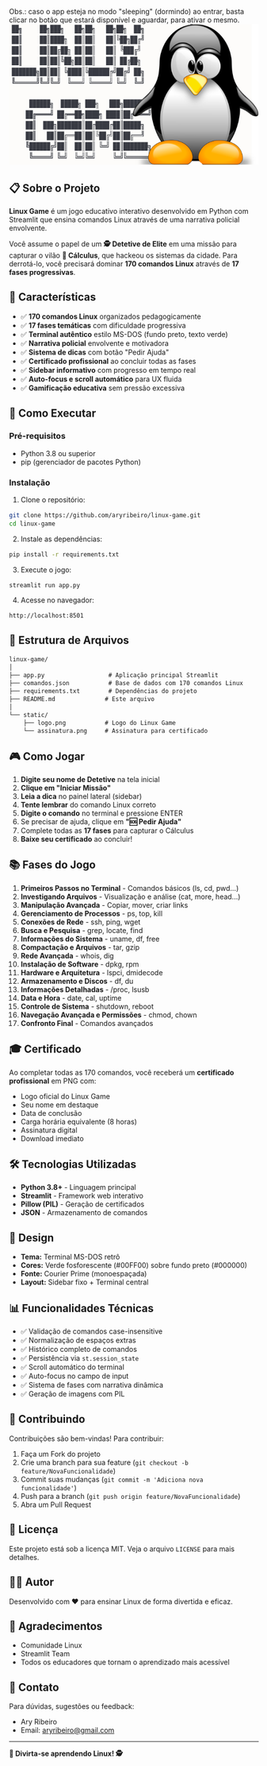 Obs.: caso o app esteja no modo "sleeping" (dormindo) ao entrar, basta clicar no botão que estará disponível e aguardar, para ativar o mesmo.
![Linux Game](static/logo.png)

## 📋 Sobre o Projeto

**Linux Game** é um jogo educativo interativo desenvolvido em Python com Streamlit que ensina comandos Linux através de uma narrativa policial envolvente. 

Você assume o papel de um **🕵️ Detetive de Elite** em uma missão para capturar o vilão **🦹 Cálculus**, que hackeou os sistemas da cidade. Para derrotá-lo, você precisará dominar **170 comandos Linux** através de **17 fases progressivas**.

## 🎯 Características

- ✅ **170 comandos Linux** organizados pedagogicamente
- ✅ **17 fases temáticas** com dificuldade progressiva
- ✅ **Terminal autêntico** estilo MS-DOS (fundo preto, texto verde)
- ✅ **Narrativa policial** envolvente e motivadora
- ✅ **Sistema de dicas** com botão "Pedir Ajuda"
- ✅ **Certificado profissional** ao concluir todas as fases
- ✅ **Sidebar informativo** com progresso em tempo real
- ✅ **Auto-focus e scroll automático** para UX fluida
- ✅ **Gamificação educativa** sem pressão excessiva

## 🚀 Como Executar

### Pré-requisitos

- Python 3.8 ou superior
- pip (gerenciador de pacotes Python)

### Instalação

1. Clone o repositório:
```bash
git clone https://github.com/aryribeiro/linux-game.git
cd linux-game
```

2. Instale as dependências:
```bash
pip install -r requirements.txt
```

3. Execute o jogo:
```bash
streamlit run app.py
```

4. Acesse no navegador:
```
http://localhost:8501
```

## 📁 Estrutura de Arquivos

```
linux-game/
│
├── app.py                  # Aplicação principal Streamlit
├── comandos.json           # Base de dados com 170 comandos Linux
├── requirements.txt        # Dependências do projeto
├── README.md              # Este arquivo
│
└── static/
    ├── logo.png           # Logo do Linux Game
    └── assinatura.png     # Assinatura para certificado
```

## 🎮 Como Jogar

1. **Digite seu nome de Detetive** na tela inicial
2. **Clique em "Iniciar Missão"**
3. **Leia a dica** no painel lateral (sidebar)
4. **Tente lembrar** do comando Linux correto
5. **Digite o comando** no terminal e pressione ENTER
6. Se precisar de ajuda, clique em **"🆘 Pedir Ajuda"**
7. Complete todas as **17 fases** para capturar o Cálculus
8. **Baixe seu certificado** ao concluir!

## 📚 Fases do Jogo

1. **Primeiros Passos no Terminal** - Comandos básicos (ls, cd, pwd...)
2. **Investigando Arquivos** - Visualização e análise (cat, more, head...)
3. **Manipulação Avançada** - Copiar, mover, criar links
4. **Gerenciamento de Processos** - ps, top, kill
5. **Conexões de Rede** - ssh, ping, wget
6. **Busca e Pesquisa** - grep, locate, find
7. **Informações do Sistema** - uname, df, free
8. **Compactação e Arquivos** - tar, gzip
9. **Rede Avançada** - whois, dig
10. **Instalação de Software** - dpkg, rpm
11. **Hardware e Arquitetura** - lspci, dmidecode
12. **Armazenamento e Discos** - df, du
13. **Informações Detalhadas** - /proc, lsusb
14. **Data e Hora** - date, cal, uptime
15. **Controle de Sistema** - shutdown, reboot
16. **Navegação Avançada e Permissões** - chmod, chown
17. **Confronto Final** - Comandos avançados

## 🎓 Certificado

Ao completar todas as 170 comandos, você receberá um **certificado profissional** em PNG com:
- Logo oficial do Linux Game
- Seu nome em destaque
- Data de conclusão
- Carga horária equivalente (8 horas)
- Assinatura digital
- Download imediato

## 🛠️ Tecnologias Utilizadas

- **Python 3.8+** - Linguagem principal
- **Streamlit** - Framework web interativo
- **Pillow (PIL)** - Geração de certificados
- **JSON** - Armazenamento de comandos

## 🎨 Design

- **Tema:** Terminal MS-DOS retrô
- **Cores:** Verde fosforescente (#00FF00) sobre fundo preto (#000000)
- **Fonte:** Courier Prime (monoespaçada)
- **Layout:** Sidebar fixo + Terminal central

## 📊 Funcionalidades Técnicas

- ✅ Validação de comandos case-insensitive
- ✅ Normalização de espaços extras
- ✅ Histórico completo de comandos
- ✅ Persistência via `st.session_state`
- ✅ Scroll automático do terminal
- ✅ Auto-focus no campo de input
- ✅ Sistema de fases com narrativa dinâmica
- ✅ Geração de imagens com PIL

## 🤝 Contribuindo

Contribuições são bem-vindas! Para contribuir:

1. Faça um Fork do projeto
2. Crie uma branch para sua feature (`git checkout -b feature/NovaFuncionalidade`)
3. Commit suas mudanças (`git commit -m 'Adiciona nova funcionalidade'`)
4. Push para a branch (`git push origin feature/NovaFuncionalidade`)
5. Abra um Pull Request

## 📝 Licença

Este projeto está sob a licença MIT. Veja o arquivo `LICENSE` para mais detalhes.

## 👨‍💻 Autor

Desenvolvido com ❤️ para ensinar Linux de forma divertida e eficaz.

## 🌟 Agradecimentos

- Comunidade Linux
- Streamlit Team
- Todos os educadores que tornam o aprendizado mais acessível

## 📧 Contato

Para dúvidas, sugestões ou feedback:
- Ary Ribeiro
- Email: aryribeiro@gmail.com

---


**🐧 Divirta-se aprendendo Linux! 🕵️**

